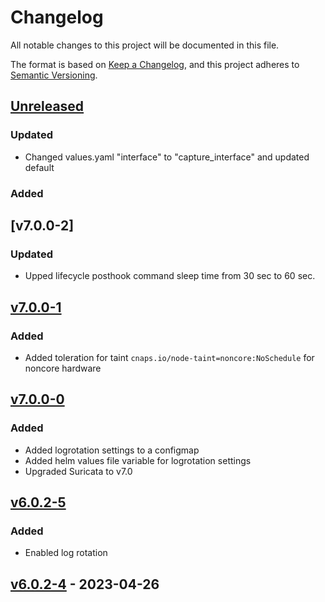 # Changelog

All notable changes to this project will be documented in this file.

The format is based on [Keep a Changelog](https://keepachangelog.com/en/1.1.0/),
and this project adheres to [Semantic Versioning](https://semver.org/spec/v2.0.0.html).

## [Unreleased]

### Updated
- Changed values.yaml "interface" to "capture_interface" and updated default

### Added

## [v7.0.0-2]
### Updated
- Upped lifecycle posthook command sleep time from 30 sec to 60 sec.

## [v7.0.0-1]
### Added
- Added toleration for taint `cnaps.io/node-taint=noncore:NoSchedule` for noncore hardware


## [v7.0.0-0]

### Added

- Added logrotation settings to a configmap
- Added helm values file variable for logrotation settings
- Upgraded Suricata to v7.0

## [v6.0.2-5]

### Added

- Enabled log rotation


## [v6.0.2-4] - 2023-04-26

 
[unreleased]: https://github.com/naps-dev/suricata/compare/v7.0.0-1...HEAD
[v7.0.0-1]: https://github.com/naps-dev/suricata/compare/v7.0.0-0...v7.0.0-1
[v7.0.0-0]: https://github.com/naps-dev/suricata/releases/tag/v7.0.0-0
[v6.0.2-5]: https://github.com/naps-dev/suricata/releases/tag/v6.0.2-5
[v6.0.2-4]: https://github.com/naps-dev/suricata/releases/tag/v6.0.2-4
